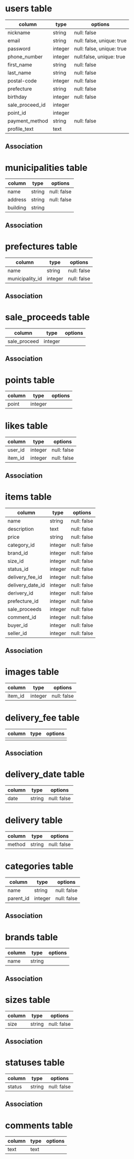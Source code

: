 # users table
|column|type|options|
|------|----|-------|
|nickname|string|null: false|
|email|string|null: false, unique: true|
|password|integer|null: false, unique: true|
|phone_number|integer|null:false, unique: true|
|first_name|string|null: false|
|last_name|string|null: false|
|postal-code|integer|null: false|
|prefecture|string|null: false||
|birthday|integer|null: false|
|sale_proceed_id|integer||
|point_id|integer||
|payment_method|string|null: false|
|profile_text|text||

## Association



# municipalities table
|column|type|options|
|------|----|-------|
|name|string|null: false|
|address|string|null: false|
|building|string||

## Association


# prefectures table
|column|type|options|
|------|----|-------|
|name|string|null: false|
|municipality_id|integer|null: false|

## Association

# sale_proceeds table
|column|type|options|
|------|----|-------|
|sale_proceed|integer||

## Association

# points table
|column|type|options|
|------|----|-------|
|point|integer||


# likes table
|column|type|options|
|------|----|-------|
|user_id|integer|null: false|
|item_id|integer|null: false|

## Association

# items table
|column|type|options|
|------|----|-------|
|name|string|null: false|
|description|text|null: false|
|price|string|null: false|
|category_id|integer|null: false|
|brand_id|integer|null: false|
|size_id|integer|null: false|
|status_id|integer|null: false|
|delivery_fee_id|integer|null: false|
|delivery_date_id|integer|null: false|
|derivery_id|integer|null: false|
|prefecture_id|integer|null: false|
|sale_proceeds|integer|null: false|
|comment_id|integer|null: false|
|buyer_id|integer|null: false|
|seller_id|integer|null: false|

## Association

# images table
|column|type|options|
|------|----|-------|
|item_id|integer|null: false|

# delivery_fee table
|column|type|options|
|------|----|-------|
|||

## Association

# delivery_date table
|column|type|options|
|------|----|-------|
|date|string|null: false|

# delivery table
|column|type|options|
|------|----|-------|
|method|string|null: false|


# categories table

|column|type|options|
|------|----|-------|
|name|string|null: false|
|parent_id|integer|null: false|

## Association

# brands table
|column|type|options|
|------|----|-------|
|name|string||

## Association

# sizes table
|column|type|options|
|------|----|-------|
|size|string|null: false|

## Association

# statuses table
|column|type|options|
|------|----|-------|
|status|string|null: false|

## Association

# comments table
|column|type|options|
|------|----|-------|
|text|text||


